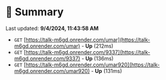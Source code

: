 # 📖 Summary
Last updated: **9/4/2024, 11:43:58 AM**

- `GET` [https://talk-m6gd.onrender.com/umar](https://talk-m6gd.onrender.com/umar) - **Up** (212ms)
- `GET` [https://talk-m6gd.onrender.com/9337](https://talk-m6gd.onrender.com/9337) - **Up** (136ms)
- `GET` [https://talk-m6gd.onrender.com/umar920](https://talk-m6gd.onrender.com/umar920) - **Up** (131ms)
